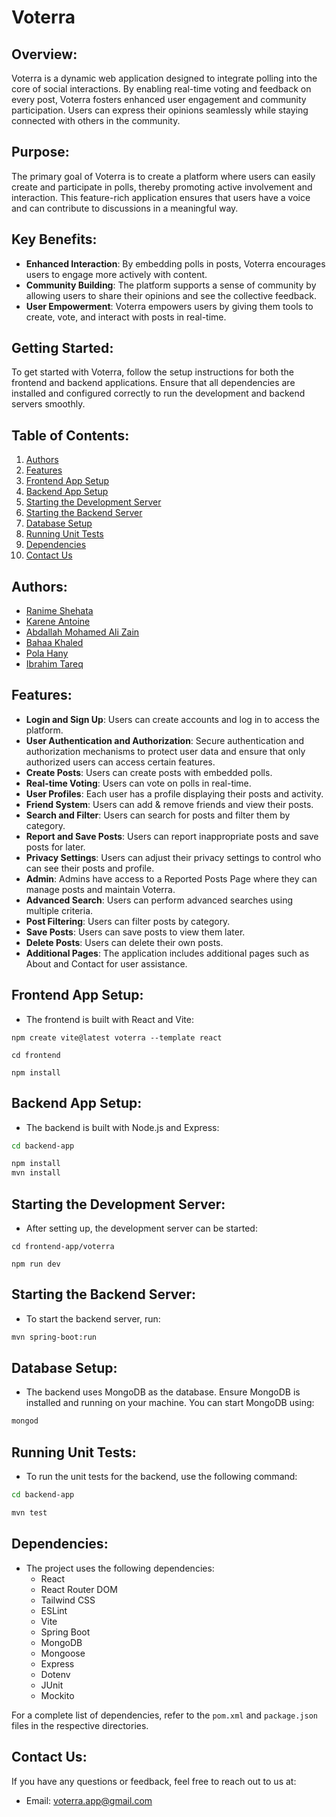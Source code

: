 # **Voterra**
## **Overview**:
Voterra is a dynamic web application designed to integrate polling into the core of social interactions. By enabling real-time voting and feedback on every post, Voterra fosters enhanced user engagement and community participation. Users can express their opinions seamlessly while staying connected with others in the community.

## **Purpose**:
The primary goal of Voterra is to create a platform where users can easily create and participate in polls, thereby promoting active involvement and interaction. This feature-rich application ensures that users have a voice and can contribute to discussions in a meaningful way.

## **Key Benefits**:
- **Enhanced Interaction**: By embedding polls in posts, Voterra encourages users to engage more actively with content.
- **Community Building**: The platform supports a sense of community by allowing users to share their opinions and see the collective feedback.
- **User Empowerment**: Voterra empowers users by giving them tools to create, vote, and interact with posts in real-time.

## **Getting Started**:
To get started with Voterra, follow the setup instructions for both the frontend and backend applications. Ensure that all dependencies are installed and configured correctly to run the development and backend servers smoothly.

## **Table of Contents**:
1. [Authors](#authors)
2. [Features](#features)
3. [Frontend App Setup](#frontend-app-setup)
4. [Backend App Setup](#backend-app-setup)
5. [Starting the Development Server](#starting-the-development-server)
6. [Starting the Backend Server](#starting-the-backend-server)
7. [Database Setup](#database-setup)
8. [Running Unit Tests](#running-unit-tests)
9. [Dependencies](#dependencies)
10. [Contact Us](#contact-us)


## **Authors**:
- [Ranime Shehata](https://github.com/ranimeshehata)
- [Karene Antoine](https://github.com/Karene-Antoine)
- [Abdallah Mohamed Ali Zain](https://github.com/Abdullh911)
- [Bahaa Khaled](https://github.com/BahaaKhaled2026)
- [Pola Hany](https://github.com/polahany)
- [Ibrahim Tareq](https://github.com/Ibrahimtareq952001)


 ## **Features**:
- **Login and Sign Up**: Users can create accounts and log in to access the platform.
- **User Authentication and Authorization**: Secure authentication and authorization mechanisms to protect user data and ensure that only authorized users can access certain features.
- **Create Posts**: Users can create posts with embedded polls.
- **Real-time Voting**: Users can vote on polls in real-time.
- **User Profiles**: Each user has a profile displaying their posts and activity.
- **Friend System**: Users can add & remove friends and view their posts.
- **Search and Filter**: Users can search for posts and filter them by category.
- **Report and Save Posts**: Users can report inappropriate posts and save posts for later.
- **Privacy Settings**: Users can adjust their privacy settings to control who can see their posts and profile.
- **Admin**: Admins have access to a Reported Posts Page where they can manage posts and maintain Voterra.
- **Advanced Search**: Users can perform advanced searches using multiple criteria.
- **Post Filtering**: Users can filter posts by category.
- **Save Posts**: Users can save posts to view them later.
- **Delete Posts**: Users can delete their own posts.
- **Additional Pages**: The application includes additional pages such as About and Contact for user assistance.


## **Frontend App Setup**:
- The frontend is built with React and Vite:
```
npm create vite@latest voterra --template react
```
```
cd frontend
```
```
npm install
```

## **Backend App Setup**:
- The backend is built with Node.js and Express:
```sh
cd backend-app
```
```sh
npm install
mvn install
```

## **Starting the Development Server**:
- After setting up, the development server can be started:
```
cd frontend-app/voterra
```
```
npm run dev
```

## **Starting the Backend Server**:
- To start the backend server, run:
```sh
mvn spring-boot:run
```

## **Database Setup**:
- The backend uses MongoDB as the database. Ensure MongoDB is installed and running on your machine. You can start MongoDB using:
```sh
mongod
```

## **Running Unit Tests**:
- To run the unit tests for the backend, use the following command:
```sh
cd backend-app
```
```sh
mvn test
```

## **Dependencies**:
- The project uses the following dependencies:
  - React
  - React Router DOM
  - Tailwind CSS
  - ESLint
  - Vite
  - Spring Boot
  - MongoDB
  - Mongoose
  - Express
  - Dotenv
  - JUnit
  - Mockito

For a complete list of dependencies, refer to the `pom.xml` and `package.json` files in the respective directories.

## **Contact Us**:
If you have any questions or feedback, feel free to reach out to us at:
- Email: voterra.app@gmail.com